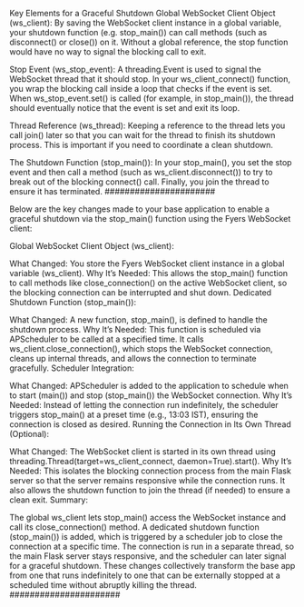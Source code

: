 Key Elements for a Graceful Shutdown
Global WebSocket Client Object (ws_client):
By saving the WebSocket client instance in a global variable, your shutdown function (e.g. stop_main()) can call methods (such as disconnect() or close()) on it. Without a global reference, the stop function would have no way to signal the blocking call to exit.

Stop Event (ws_stop_event):
A threading.Event is used to signal the WebSocket thread that it should stop. In your ws_client_connect() function, you wrap the blocking call inside a loop that checks if the event is set. When ws_stop_event.set() is called (for example, in stop_main()), the thread should eventually notice that the event is set and exit its loop.

Thread Reference (ws_thread):
Keeping a reference to the thread lets you call join() later so that you can wait for the thread to finish its shutdown process. This is important if you need to coordinate a clean shutdown.

The Shutdown Function (stop_main()):
In your stop_main(), you set the stop event and then call a method (such as ws_client.disconnect()) to try to break out of the blocking connect() call. Finally, you join the thread to ensure it has terminated.
######################


Below are the key changes made to your base application to enable a graceful shutdown via the stop_main() function using the Fyers WebSocket client:

Global WebSocket Client Object (ws_client):

What Changed:
You store the Fyers WebSocket client instance in a global variable (ws_client).
Why It’s Needed:
This allows the stop_main() function to call methods like close_connection() on the active WebSocket client, so the blocking connection can be interrupted and shut down.
Dedicated Shutdown Function (stop_main()):

What Changed:
A new function, stop_main(), is defined to handle the shutdown process.
Why It’s Needed:
This function is scheduled via APScheduler to be called at a specified time. It calls ws_client.close_connection(), which stops the WebSocket connection, cleans up internal threads, and allows the connection to terminate gracefully.
Scheduler Integration:

What Changed:
APScheduler is added to the application to schedule when to start (main()) and stop (stop_main()) the WebSocket connection.
Why It’s Needed:
Instead of letting the connection run indefinitely, the scheduler triggers stop_main() at a preset time (e.g., 13:03 IST), ensuring the connection is closed as desired.
Running the Connection in Its Own Thread (Optional):

What Changed:
The WebSocket client is started in its own thread using threading.Thread(target=ws_client_connect, daemon=True).start().
Why It’s Needed:
This isolates the blocking connection process from the main Flask server so that the server remains responsive while the connection runs. It also allows the shutdown function to join the thread (if needed) to ensure a clean exit.
Summary:

The global ws_client lets stop_main() access the WebSocket instance and call its close_connection() method.
A dedicated shutdown function (stop_main()) is added, which is triggered by a scheduler job to close the connection at a specific time.
The connection is run in a separate thread, so the main Flask server stays responsive, and the scheduler can later signal for a graceful shutdown.
These changes collectively transform the base app from one that runs indefinitely to one that can be externally stopped at a scheduled time without abruptly killing the thread.
######################
